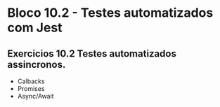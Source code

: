 # Bloco 10.2 - Testes automatizados com Jest

## Exercicios 10.2 Testes automatizados assincronos.
- Calbacks
- Promises
- Async/Await